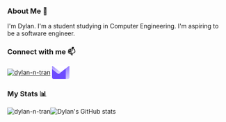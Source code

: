 ### About Me 💬

I'm Dylan. I'm a student studying in Computer Engineering. I'm aspiring to be a software engineer.

### Connect with me 📫
<p align="left">
<a href="https://linkedin.com/in/dylan-n-tran" target="blank"><img align="center" src="https://raw.githubusercontent.com/rahuldkjain/github-profile-readme-generator/master/src/images/icons/Social/linked-in-alt.svg" alt="dylan-n-tran" height="30" width="40" /></a>
<a href="mailto:contact@dylantran.dev" target="blank"><img align="center" src="images/Mail-logo.svg" alt="dylan-n-tran" height="30" width="40" /></a>
</p>


### My Stats 📊 
<img align="left" src="https://github-readme-stats.vercel.app/api/top-langs?username=dyl-tran&show_icons=true&locale=en&layout=compact&theme=aura" alt="dylan-n-tran" />

![Dylan's GitHub stats](https://github-readme-stats.vercel.app/api?username=dyl-tran&theme=aura)
  

